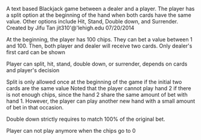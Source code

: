 A text based Blackjack game between a dealer and a player.
The player has a split option at the beginning of the hand 
when both cards have the same value.
Other options include Hit, Stand, Double down, and Surrender.
Created by Jifu Tan
jit310'@'lehigh.edu
07/20/2014

At the beginning, the player has 100 chips.
They can bet a value between 1 and 100.
Then, both player and dealer will receive two cards.
Only dealer's first card can be shown

Player can split, hit, stand, double down, or surrender, depends
on cards and player's decision

Split is only allowed once at the beginning of the game if the initial two cards are the same value
Noted that the player cannot play hand 2 if there is not enough chips, since the hand 2 share the same amount of bet with hand 1.
However, the player can play another new hand with a small amount of bet in that occasion.

Double down strictly requires to match 100% of the original bet.

Player can not play anymore when the chips go to 0




